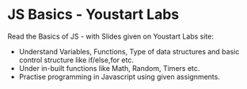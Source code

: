 # JS Basics - Youstart Labs

Read the Basics of JS  - with Slides given on Youstart Labs site:

* Understand Variables, Functions, Type of data structures and basic control structure like if/else,for etc.
* Under in-built functions like Math, Random, Timers etc.
* Practise programming in Javascript using given assignments.